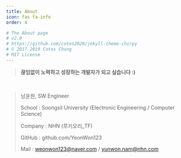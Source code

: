 ```yaml
---
title: About
icon: fas fa-info
order: 4

# The About page
# v2.0
# https://github.com/cotes2020/jekyll-theme-chirpy
# © 2017-2019 Cotes Chung
# MIT License
---
```



> **끊임없이 노력하고 성장하는 개발자가 되고 싶습니다 :)**

​      

> 남윤원, SW Engineer
>
> School : Soongsil University (Electronic Engineering / Computer Science)
>
> Company : NHN (루키오리_TF)
>
> GitHub : github.com/YeonWon123
>
> Mail : weonwon123@naver.com / yunwon.nam@nhn.com

